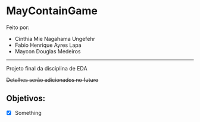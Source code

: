# MayContainGame

Feito por:
* Cinthia Mie Nagahama Ungefehr
* Fabio Henrique Ayres Lapa
* Maycon Douglas Medeiros<br>
----------------------------------------
Projeto final da disciplina de EDA

~~Detalhes serão adicionados no futuro~~

## Objetivos:

- [X] Something
